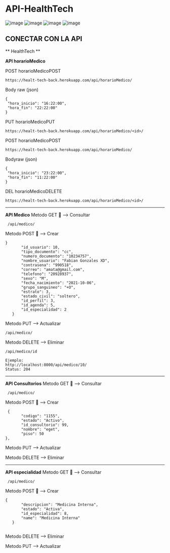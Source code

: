 
# API-HealthTech

![image](https://img.shields.io/github/downloads/TcNobo/TcNo-Acc-Switcher/total?color=%23AEEA7A&label=Django&logo=Django&logoColor=%23AEEA7A&style=for-the-badge)
![image](https://img.shields.io/badge/Git-F05032?style=for-the-badge&logo=git&logoColor=white)
![image](https://img.shields.io/badge/GitHub-100000?style=for-the-badge&logo=github&logoColor=white)
![image](https://img.shields.io/badge/Visual_Studio_Code-0078D4?style=for-the-badge&logo=visual%20studio%20code&logoColor=white)

## CONECTAR CON LA API
** HealthTech **

 **API horarioMedico**

 POST horarioMedicoPOST
 ```
https://healt-tech-back.herokuapp.com/api/horarioMedico/
 ```

Body raw (json)
 ```
{
  "hora_inicio": "16:22:00",
  "hora_fin": "22:22:00"
}
 ```

PUT horarioMedicoPUT
 ```
https://healt-tech-back.herokuapp.com/api/horarioMedico/<id>/
 ```


 POST horarioMedicoPOST
 ```
https://healt-tech-back.herokuapp.com/api/horarioMedico/
 ```

Bodyraw (json)
 ```
{
  "hora_inicio": "23:22:00",
  "hora_fin": "11:22:00"
}
 ```

DEL horarioMedicoDELETE
 ```
https://healt-tech-back.herokuapp.com/api/horarioMedico/<id>/
 ```
 -----------------------------------------------------
 **API Medico**
 Metodo GET 🎈 --> Consultar
 ```
  /api/medico/
 ```
 Metodo POST 📃 --> Crear
 ```
 }
        "id_usuario": 10,
        "tipo_documento": "cc",
        "numero_documento": "10234757",
        "nombre_usuario": "Fabian Gonzales XD",
        "contrasena": "990518",
        "correo": "amata@gmail.com",
        "telefono": "20928937",
        "sexo": "M",
        "fecha_nacimiento": "2021-10-06",
        "grupo_sanguineo": "+O",
        "estrato": 3,
        "estado_civil": "soltero",
        "id_perfil": 3,
        "id_agenda": 5,
        "id_especialidad": 2
    }
  ```
Metodo  PUT    --> Actualizar
 ```
 /api/medico/
 ```
Metodo DELETE  --> Eliminar
  ```
/api/medico/id

Ejemplo:
http://localhost:8000/api/medico/10/
Status: 204
```
 
 -----------------------------------------------------
**API Consultorios**
 Metodo GET 🎈 --> Consultar
 ```
  /api/medico/
 ```
 Metodo POST 📃 --> Crear
 ```
  {
        "codigo": "1155",
        "estado": "Activo",
        "id_consultorio": 99,
        "nombre": "eget",
        "piso": 50
},
  ```

 Metodo  PUT    --> Actualizar

 Metodo DELETE  --> Eliminar

 -----------------------------------------------------
**API especialidad**
 Metodo GET 🎈 --> Consultar
 ```
  /api/medico/
 ```
 Metodo POST 📃 --> Crear
 ```
{
        "descripcion": "Medicina Interna",
        "estado": "Activa",
        "id_especialidad": 8,
        "name": "Medicina Interna"
    }


  ```
Metodo DELETE  --> Eliminar

Metodo  PUT    --> Actualizar
